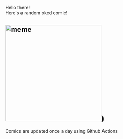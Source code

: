 Hello there! <br>Here's a random xkcd comic!<br>
## <img src="https://imgs.xkcd.com/comics/adjusting_a_chair.png" alt="meme" width="300"/>)<br>
Comics are updated once a day using Github Actions